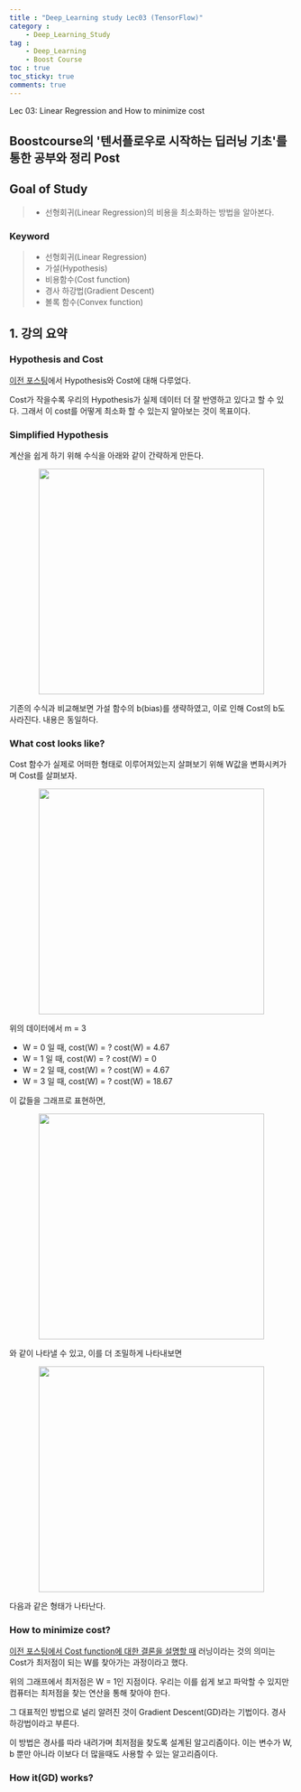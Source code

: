 ```yaml
---
title : "Deep_Learning study Lec03 (TensorFlow)"
category :
    - Deep_Learning_Study
tag :
    - Deep_Learning
    - Boost Course
toc : true
toc_sticky: true
comments: true
---
```


Lec 03: Linear Regression and How to minimize cost

## Boostcourse의 '텐서플로우로 시작하는 딥러닝 기초'를 통한 공부와 정리 Post

## Goal of Study
> - 선형회귀(Linear Regression)의 비용을 최소화하는 방법을 알아본다.    

### Keyword
> - 선형회귀(Linear Regression)
> - 가설(Hypothesis)
> - 비용함수(Cost function)
> - 경사 하강법(Gradient Descent)
> - 볼록 함수(Convex function)
  
## 1. 강의 요약  
### Hypothesis and Cost
[이전 포스팅](https://lee-jaewon.github.io/deep_learning_study/Lec02/#hypothesislinear)에서 Hypothesis와 Cost에 대해 다루었다.  

 Cost가 작을수록 우리의 Hypothesis가 실제 데이터 더 잘 반영하고 있다고 할 수 있다.
그래서 이 cost를 어떻게 최소화 할 수 있는지 알아보는 것이 목표이다.

### Simplified Hypothesis
계산을 쉽게 하기 위해 수식을 아래와 같이 간략하게 만든다.
<p align="center"><img src="https://user-images.githubusercontent.com/72693388/125598407-db6a7eb4-d1af-4b86-91e7-aacec53e6812.png" width = "400" ></p>

기존의 수식과 비교해보면 가설 함수의 b(bias)를 생략하였고, 이로 인해 Cost의 b도 사라진다.
내용은 동일하다.

### What cost looks like?
Cost 함수가 실제로 어떠한 형태로 이루어져있는지 살펴보기 위해
W값을 변화시켜가며 Cost를 살펴보자.

<p align="center"><img src="https://user-images.githubusercontent.com/72693388/125599509-8e3ce456-9c1f-408c-a4a3-f3e75670314e.png" width = "400" ></p>

위의 데이터에서
m = 3
- W = 0 일 때, cost(W) = ?
    cost(W) = 4.67
- W = 1 일 때, cost(W) = ?
    cost(W) = 0
- W = 2 일 때, cost(W) = ?
    cost(W) = 4.67
- W = 3 일 때, cost(W) = ?
    cost(W) = 18.67

이 값들을 그래프로 표현하면,  
<p align="center"><img src="https://user-images.githubusercontent.com/72693388/125599856-1748cf3f-48e7-4367-8ecb-4d43843a8228.png" width = "400" ></p>

와 같이 나타낼 수 있고, 이를 더 조밀하게 나타내보면
<p align="center"><img src="https://user-images.githubusercontent.com/72693388/125600081-0a730a4c-e6d1-4874-942c-f7ba0d89afa3.png" width = "400" ></p>
다음과 같은 형태가 나타난다.

### How to minimize cost?
[이전 포스팅에서 Cost function에 대한 결론을 설명할 때](https://lee-jaewon.github.io/deep_learning_study/Lec02/#cost-function) 러닝이라는 것의 의미는 Cost가 최저점이 되는 W를 찾아가는 과정이라고 했다.

위의 그래프에서 최저점은 W = 1인 지점이다. 우리는 이를 쉽게 보고 파악할 수 있지만 컴퓨터는 최저점을 찾는 연산을 통해 찾아야 한다.

그 대표적인 방법으로 널리 알려진 것이 Gradient Descent(GD)라는 기법이다.
경사 하강법이라고 부른다.

이 방법은 경사를 따라 내려가며 최저점을 찾도록 설계된 알고리즘이다. 이는 변수가 W, b 뿐만 아니라
이보다 더 많을때도 사용할 수 있는 알고리즘이다.

### How it(GD) works?






 